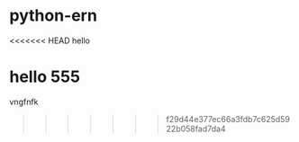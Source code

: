 # python-ern
<<<<<<< HEAD
hello

hello 555
=======
vngfnfk
>>>>>>> f29d44e377ec66a3fdb7c625d5922b058fad7da4
